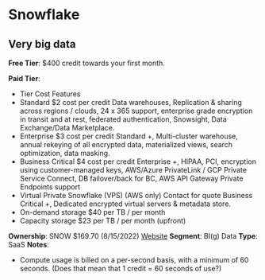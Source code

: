 # Snowflake

## Very big data

**Free Tier**: $400 credit towards your first month.

**Paid Tier**:

- Tier Cost Features
- Standard $2 cost per credit Data warehouses, Replication & sharing across regions / clouds, 24 x 365 support, enterprise grade encryption in transit and at rest, federated authentication, Snowsight, Data Exchange/Data Marketplace.
- Enterprise $3 cost per credit Standard +, Multi-cluster warehouse, annual rekeying of all encrypted data, materialized views, search optimization, data masking.
- Business Critical $4 cost per credit Enterprise +, HIPAA, PCI, encryption using customer-managed keys, AWS/Azure PrivateLink / GCP Private Service Connect, DB failover/back for BC, AWS API Gateway Private Endpoints support
- Virtual Private Snowflake (VPS) (AWS only) Contact for quote Business Critical +, Dedicated encrypted virtual servers & metadata store.
- On-demand storage $40 per TB / per month
- Capacity storage $23 per TB / per month (upfront)

**Ownership**: SNOW $169.70 (8/15/2022)
[Website](https://www.snowflake.com/)
**Segment**: BI(g) Data
**Type**: SaaS
**Notes**:

- Compute usage is billed on a per-second basis, with a minimum of 60 seconds. (Does that mean that 1 credit = 60 seconds of use?)
